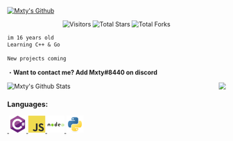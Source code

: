 <a href="" target="_blank"> <img src="https://cdn.discordapp.com/attachments/980924074903613510/985886926231974008/Untitled.png" alt="Mxty's Github"/></a>
<p align="center">
  <img src="https://komarev.com/ghpvc/?username=mxtyx&label=Profile%20views&color=blueviolet&style=flat" alt="Visitors"></a>
<img src="https://img.shields.io/badge/dynamic/json?&label=Total%20Stars&color=blueviolet&style=flat&style=for-the-badge&query=%24.stars&url=https://api.github-star-counter.workers.dev/user/mxtyx" alt="Total Stars" ></a>
<img src="https://img.shields.io/badge/dynamic/json?&label=Total%20Forks&color=blueviolet&style=flat&style=for-the-badge&query=%24.forks&url=https://api.github-star-counter.workers.dev/user/mxtyx" alt="Total Forks"></a> </p>

```sh-session
im 16 years old
Learning C++ & Go

New projects coming
```

・**Want to contact me? Add Mxty#8440 on discord**

![Mxty's Github Stats](https://github-readme-stats.vercel.app/api?username=Mxtyx&show_icons=true&theme=midnight-purple)
</a><img align="right" src="https://github-readme-stats.vercel.app/api/top-langs/?username=mxtyx&theme=midnight-purple" /> </p>


<h3 align="left">Languages:</h3>
<p align="left"> <a href="https://www.w3schools.com/cpp/" target="_blank" rel="noreferrer"> <img href="https://www.w3schools.com/cs/" target="_blank" rel="noreferrer"> <img src="https://raw.githubusercontent.com/devicons/devicon/master/icons/csharp/csharp-original.svg" alt="csharp" width="40" height="40"/> </a> <a href="https://developer.mozilla.org/en-US/docs/Web/JavaScript" target="_blank" rel="noreferrer"> <img src="https://raw.githubusercontent.com/devicons/devicon/master/icons/javascript/javascript-original.svg" alt="javascript" width="40" height="40"/> </a> <a href="https://nodejs.org" target="_blank" rel="noreferrer"> <img src="https://raw.githubusercontent.com/devicons/devicon/master/icons/nodejs/nodejs-original-wordmark.svg" alt="nodejs" width="40" height="40"/> </a> <a href="https://www.python.org" target="_blank" rel="noreferrer"> <img src="https://raw.githubusercontent.com/devicons/devicon/master/icons/python/python-original.svg" alt="python" width="40" height="40"/> </a> </p>


